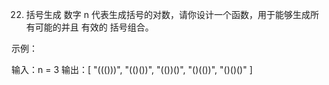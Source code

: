 22. 括号生成
  数字 n 代表生成括号的对数，请你设计一个函数，用于能够生成所有可能的并且 有效的 括号组合。
  
   
  
  示例：
  
  输入：n = 3
  输出：[
         "((()))",
         "(()())",
         "(())()",
         "()(())",
         "()()()"
       ]